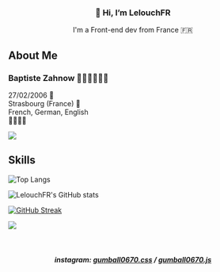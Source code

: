 <h3 align="center">👋 Hi, I’m LelouchFR</h3>
<p align="center">I'm a Front-end dev from France 🇫🇷</p>

## About Me
<h3>Baptiste Zahnow 👨🏻‍💻👨🏻‍🎓</h3>
<p>27/02/2006 🎉<br>
Strasbourg (France) 📍<br>
French, German, English <br>
🐱‍👤🐱‍💻</p>


![](https://komarev.com/ghpvc/?username=LelouchFR&label=visitors)


## Skills
![Top Langs](https://github-readme-stats.vercel.app/api/top-langs/?username=LelouchFR&theme=github_dark)


![LelouchFR's GitHub stats](https://github-readme-stats.vercel.app/api?username=LelouchFR&theme=github_dark)


[![GitHub Streak](https://streak-stats.demolab.com/?user=LelouchFR&theme=github-dark-blue)](https://git.io/streak-stats)



<a href="https://www.buymeacoffee.com/lelouchFR"><img src="https://img.buymeacoffee.com/button-api/?text=Buy me a coffee&emoji=&slug=lelouchFR&button_colour=FFDD00&font_colour=000000&font_family=Cookie&outline_colour=000000&coffee_colour=ffffff" /></a>
<br><br><br>
<h5 align="center">instagram: <a href="https://www.instagram.com/gumball0670.css">gumball0670.css</a> / <a href="https://www.instagram.com/gumball0670.js">gumball0670.js</a></h5>
